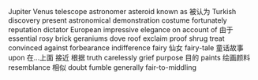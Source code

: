 Jupiter
Venus
telescope
astronomer
asteroid
known as 被认为
Turkish
discovery
present
astronomical
demonstration
costume
fortunately
reputation
dictator
European
impressive
elegance
on account of 由于
essential
rosy
brick
geraniums
dove
roof
exclaim
proof
shrug
treat
convinced
against
forbearance
indifference
fairy 仙女
fairy-tale 童话故事
upon 在...上面 接近 根据
truth
carelessly
grief
purpose 目的
paints 绘画颜料
resemblance 相似
doubt
fumble
generally
fair-to-middling
